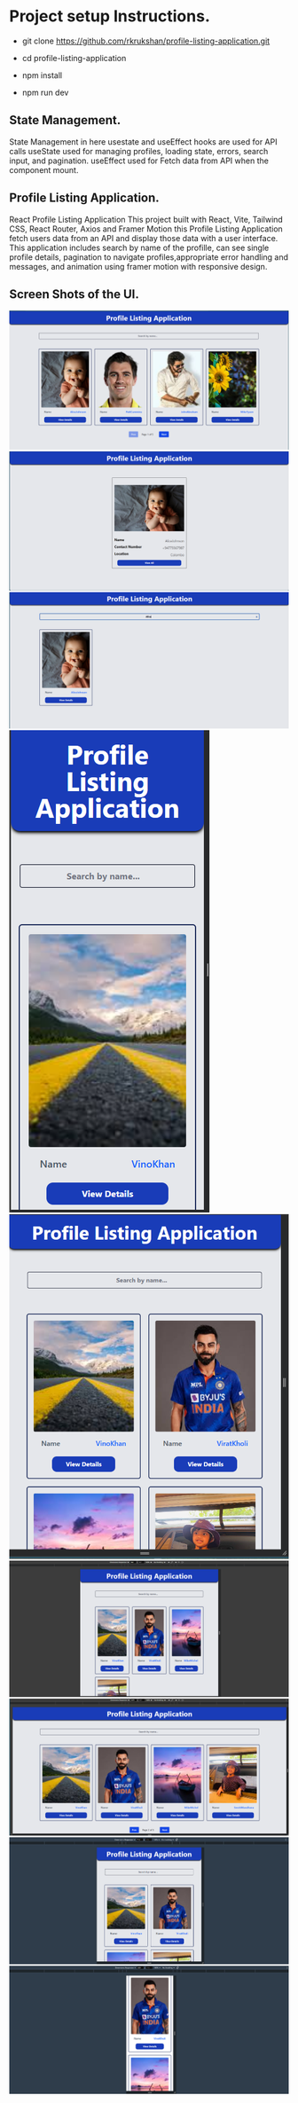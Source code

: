 # Project setup Instructions.

- git clone https://github.com/rkrukshan/profile-listing-application.git

- cd profile-listing-application

- npm install

- npm run dev
  

## State Management.


State Management in here usestate and useEffect hooks are used for API calls useState used for managing profiles, loading state, errors, search input, and pagination. useEffect used for Fetch data from API when the component mount.


## Profile Listing Application.


React Profile Listing Application This project built with React, Vite, Tailwind CSS, React Router, Axios and Framer Motion this Profile Listing Application fetch users data from an API and display those data with a user interface. This application includes search by name of the profille, can see single profile details, pagination to navigate profiles,appropriate error handling and messages, and animation using framer motion with responsive design.




## Screen Shots of the UI.


![UI Screenshot 1](src/assets/1.png)
![UI Screenshot 2](src/assets/2.png)
![UI Screenshot 3](src/assets/3.png)
![UI Screenshot 4](src/assets/4.png)
![UI Screenshot 5](src/assets/5.png)
![UI Screenshot 6](src/assets/6.png)
![UI Screenshot 7](src/assets/7.png)
![UI Screenshot 78](src/assets/8.png)
![UI Screenshot 7](src/assets/9.png)
